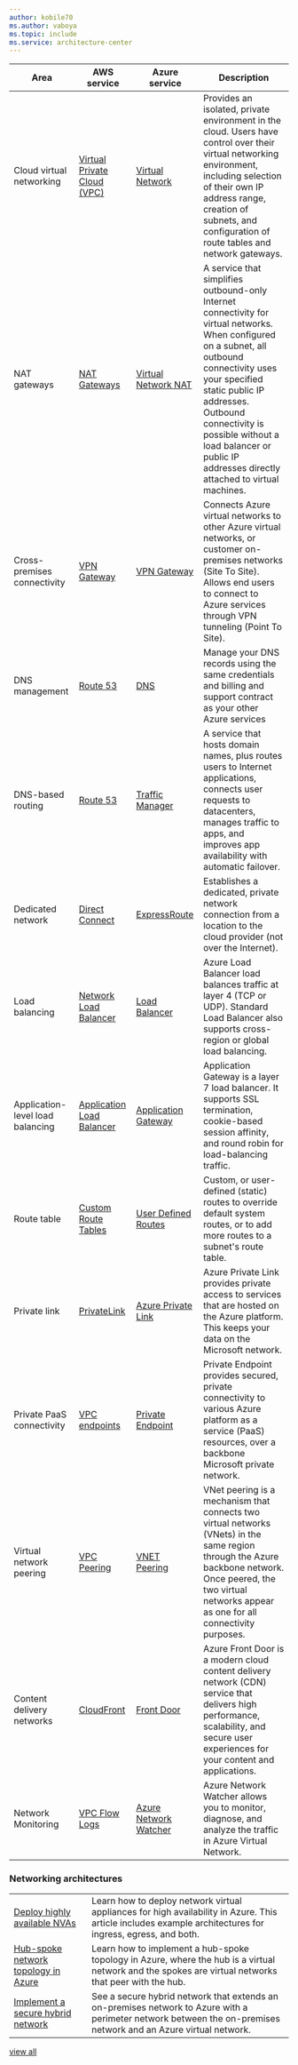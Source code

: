 ```yaml
---
author: kobile70
ms.author: vaboya
ms.topic: include
ms.service: architecture-center
---
```


| Area | AWS service | Azure service | Description |
| -----| ----------- | ------------- | ----------- |
| Cloud virtual networking | [Virtual Private Cloud (VPC)](https://aws.amazon.com/vpc) | [Virtual Network](https://azure.microsoft.com/services/virtual-network) | Provides an isolated, private environment in the cloud. Users have control over their virtual networking environment, including selection of their own IP address range, creation of subnets, and configuration of route tables and network gateways. |
| NAT gateways | [NAT Gateways](https://docs.aws.amazon.com/vpc/latest/userguide/vpc-nat-gateway.html) | [Virtual Network NAT](/azure/virtual-network/nat-gateway/nat-overview) | A service that simplifies outbound-only Internet connectivity for virtual networks. When configured on a subnet, all outbound connectivity uses your specified static public IP addresses. Outbound connectivity is possible without a load balancer or public IP addresses directly attached to virtual machines. |
| Cross-premises connectivity | [VPN Gateway](https://docs.aws.amazon.com/vpn/latest/s2svpn/VPC_VPN.html) | [VPN Gateway](/azure/vpn-gateway/vpn-gateway-about-vpngateways) |Connects Azure virtual networks to other Azure virtual networks, or customer on-premises networks (Site To Site). Allows end users to connect to Azure services through VPN tunneling (Point To Site). |
| DNS management | [Route 53](https://aws.amazon.com/route53) | [DNS](https://azure.microsoft.com/services/dns/) | Manage your DNS records using the same credentials and billing and support contract as your other Azure services |
| DNS-based routing | [Route 53](https://aws.amazon.com/route53) | [Traffic Manager](https://azure.microsoft.com/services/traffic-manager) | A service that hosts domain names, plus routes users to Internet applications, connects user requests to datacenters, manages traffic to apps, and improves app availability with automatic failover. |
Dedicated network | [Direct Connect](https://aws.amazon.com/directconnect) | [ExpressRoute](https://azure.microsoft.com/services/expressroute) | Establishes a dedicated, private network connection from a location to the cloud provider (not over the Internet). |
| Load balancing | [Network Load Balancer](https://docs.aws.amazon.com/elasticloadbalancing/latest/network/introduction.html) | [Load Balancer](https://azure.microsoft.com/services/load-balancer)  | Azure Load Balancer load balances traffic at layer 4 (TCP or UDP). Standard Load Balancer also supports cross-region or global load balancing. |
| Application-level load balancing |  [Application Load Balancer](https://docs.aws.amazon.com/elasticloadbalancing/latest/application/introduction.html) | [Application Gateway](https://azure.microsoft.com/services/application-gateway) | Application Gateway is a layer 7 load balancer. It supports SSL termination, cookie-based session affinity, and round robin for load-balancing traffic. |
| Route table | [Custom Route Tables](https://docs.aws.amazon.com/vpc/latest/userguide/VPC_Route_Tables.html) | [User Defined Routes](/azure/virtual-network/virtual-networks-udr-overview) | Custom, or user-defined (static) routes to override default system routes, or to add more routes to a subnet's route table. |
| Private link | [PrivateLink](https://aws.amazon.com/privatelink) | [Azure Private Link](https://azure.microsoft.com/services/private-link) | Azure Private Link provides private access to services that are hosted on the Azure platform. This keeps your data on the Microsoft network. |
| Private PaaS connectivity |  [VPC endpoints](https://docs.aws.amazon.com/vpc/latest/privatelink/vpc-endpoints.html) | [Private Endpoint](/azure/private-link/private-endpoint-overview) | Private Endpoint provides secured, private connectivity to various Azure platform as a service (PaaS) resources, over a backbone Microsoft private network. |
| Virtual network peering | [VPC Peering](https://docs.aws.amazon.com/vpc/latest/peering/what-is-vpc-peering.html) | [VNET Peering](/azure/virtual-network/virtual-network-peering-overview) | VNet peering is a mechanism that connects two virtual networks (VNets) in the same region through the Azure backbone network. Once peered, the two virtual networks appear as one for all connectivity purposes. |
| Content delivery networks | [CloudFront](https://aws.amazon.com/cloudfront)| [Front Door](https://azure.microsoft.com/services/frontdoor) | Azure Front Door is a modern cloud content delivery network (CDN) service that delivers high performance, scalability, and secure user experiences for your content and applications. |
| Network Monitoring | [VPC Flow Logs](https://docs.aws.amazon.com/vpc/latest/userguide/flow-logs.html) | [Azure Network Watcher](/azure/network-watcher/network-watcher-monitoring-overview) | Azure Network Watcher allows you to monitor, diagnose, and analyze the traffic in Azure Virtual Network. |

### Networking architectures

|||
|----|----|
| [Deploy highly available NVAs](/azure/architecture/networking/guide/nva-ha) | Learn how to deploy network virtual appliances for high availability in Azure. This article includes example architectures for ingress, egress, and both. |
| [Hub-spoke network topology in Azure](/azure/architecture/networking/architecture/hub-spoke) | Learn how to implement a hub-spoke topology in Azure, where the hub is a virtual network and the spokes are virtual networks that peer with the hub. |
| [Implement a secure hybrid network](/azure/architecture/reference-architectures/dmz/secure-vnet-dmz) | See a secure hybrid network that extends an on-premises network to Azure with a perimeter network between the on-premises network and an Azure virtual network. |

[view all](/azure/architecture/browse/#networking)
